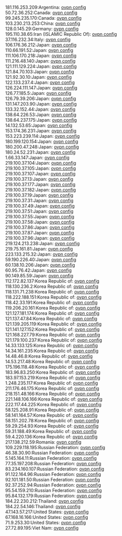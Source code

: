181.116.253.209:Argentina: [ovpn config](vpn/181_116_253_209.ovpn)  
50.72.36.252:Canada: [ovpn config](vpn/50_72_36_252.ovpn)  
99.245.235.170:Canada: [ovpn config](vpn/99_245_235_170.ovpn)  
103.230.213.253:China: [ovpn config](vpn/103_230_213_253.ovpn)  
128.0.145.29:Germany: [ovpn config](vpn/128_0_145_29.ovpn)  
195.110.38.65:Iran (ISLAMIC Republic Of): [ovpn config](vpn/195_110_38_65.ovpn)  
37.116.232.34:Italy: [ovpn config](vpn/37_116_232_34.ovpn)  
106.176.36.212:Japan: [ovpn config](vpn/106_176_36_212.ovpn)  
110.66.191.52:Japan: [ovpn config](vpn/110_66_191_52.ovpn)  
111.106.170.218:Japan: [ovpn config](vpn/111_106_170_218.ovpn)  
111.216.48.140:Japan: [ovpn config](vpn/111_216_48_140.ovpn)  
121.111.129.224:Japan: [ovpn config](vpn/121_111_129_224.ovpn)  
121.84.70.103:Japan: [ovpn config](vpn/121_84_70_103.ovpn)  
121.92.30.10:Japan: [ovpn config](vpn/121_92_30_10.ovpn)  
122.133.237.4:Japan: [ovpn config](vpn/122_133_237_4.ovpn)  
126.224.111.147:Japan: [ovpn config](vpn/126_224_111_147.ovpn)  
126.77.185.5:Japan: [ovpn config](vpn/126_77_185_5.ovpn)  
126.79.39.206:Japan: [ovpn config](vpn/126_79_39_206.ovpn)  
131.147.203.90:Japan: [ovpn config](vpn/131_147_203_90.ovpn)  
133.32.152.44:Japan: [ovpn config](vpn/133_32_152_44.ovpn)  
138.64.226.53:Japan: [ovpn config](vpn/138_64_226_53.ovpn)  
138.64.237.175:Japan: [ovpn config](vpn/138_64_237_175.ovpn)  
14.132.53.65:Japan: [ovpn config](vpn/14_132_53_65.ovpn)  
153.174.36.231:Japan: [ovpn config](vpn/153_174_36_231.ovpn)  
153.223.239.114:Japan: [ovpn config](vpn/153_223_239_114.ovpn)  
180.199.120.154:Japan: [ovpn config](vpn/180_199_120_154.ovpn)  
180.200.47.248:Japan: [ovpn config](vpn/180_200_47_248.ovpn)  
180.24.52.231:Japan: [ovpn config](vpn/180_24_52_231.ovpn)  
1.66.33.147:Japan: [ovpn config](vpn/1_66_33_147.ovpn)  
219.100.37.104:Japan: [ovpn config](vpn/219_100_37_104.ovpn)  
219.100.37.105:Japan: [ovpn config](vpn/219_100_37_105.ovpn)  
219.100.37.107:Japan: [ovpn config](vpn/219_100_37_107.ovpn)  
219.100.37.13:Japan: [ovpn config](vpn/219_100_37_13.ovpn)  
219.100.37.177:Japan: [ovpn config](vpn/219_100_37_177.ovpn)  
219.100.37.182:Japan: [ovpn config](vpn/219_100_37_182.ovpn)  
219.100.37.19:Japan: [ovpn config](vpn/219_100_37_19.ovpn)  
219.100.37.31:Japan: [ovpn config](vpn/219_100_37_31.ovpn)  
219.100.37.49:Japan: [ovpn config](vpn/219_100_37_49.ovpn)  
219.100.37.51:Japan: [ovpn config](vpn/219_100_37_51.ovpn)  
219.100.37.55:Japan: [ovpn config](vpn/219_100_37_55.ovpn)  
219.100.37.58:Japan: [ovpn config](vpn/219_100_37_58.ovpn)  
219.100.37.86:Japan: [ovpn config](vpn/219_100_37_86.ovpn)  
219.100.37.87:Japan: [ovpn config](vpn/219_100_37_87.ovpn)  
219.100.37.96:Japan: [ovpn config](vpn/219_100_37_96.ovpn)  
219.124.213.238:Japan: [ovpn config](vpn/219_124_213_238.ovpn)  
219.75.161.81:Japan: [ovpn config](vpn/219_75_161_81.ovpn)  
223.133.215.32:Japan: [ovpn config](vpn/223_133_215_32.ovpn)  
59.190.226.40:Japan: [ovpn config](vpn/59_190_226_40.ovpn)  
60.138.10.206:Japan: [ovpn config](vpn/60_138_10_206.ovpn)  
60.95.76.42:Japan: [ovpn config](vpn/60_95_76_42.ovpn)  
90.149.85.59:Japan: [ovpn config](vpn/90_149_85_59.ovpn)  
112.172.82.137:Korea Republic of: [ovpn config](vpn/112_172_82_137.ovpn)  
118.130.236.2:Korea Republic of: [ovpn config](vpn/118_130_236_2.ovpn)  
118.131.71.238:Korea Republic of: [ovpn config](vpn/118_131_71_238.ovpn)  
118.222.188.151:Korea Republic of: [ovpn config](vpn/118_222_188_151.ovpn)  
118.42.33.191:Korea Republic of: [ovpn config](vpn/118_42_33_191.ovpn)  
119.206.20.161:Korea Republic of: [ovpn config](vpn/119_206_20_161.ovpn)  
121.127.181.174:Korea Republic of: [ovpn config](vpn/121_127_181_174.ovpn)  
121.137.47.84:Korea Republic of: [ovpn config](vpn/121_137_47_84.ovpn)  
121.139.205.119:Korea Republic of: [ovpn config](vpn/121_139_205_119.ovpn)  
121.141.127.152:Korea Republic of: [ovpn config](vpn/121_141_127_152.ovpn)  
121.168.227.79:Korea Republic of: [ovpn config](vpn/121_168_227_79.ovpn)  
121.179.100.237:Korea Republic of: [ovpn config](vpn/121_179_100_237.ovpn)  
14.33.133.125:Korea Republic of: [ovpn config](vpn/14_33_133_125.ovpn)  
14.34.161.235:Korea Republic of: [ovpn config](vpn/14_34_161_235.ovpn)  
14.48.46.8:Korea Republic of: [ovpn config](vpn/14_48_46_8.ovpn)  
14.53.217.48:Korea Republic of: [ovpn config](vpn/14_53_217_48.ovpn)  
175.196.118.48:Korea Republic of: [ovpn config](vpn/175_196_118_48.ovpn)  
183.96.83.250:Korea Republic of: [ovpn config](vpn/183_96_83_250.ovpn)  
183.97.153.219:Korea Republic of: [ovpn config](vpn/183_97_153_219.ovpn)  
1.248.235.117:Korea Republic of: [ovpn config](vpn/1_248_235_117.ovpn)  
211.176.46.175:Korea Republic of: [ovpn config](vpn/211_176_46_175.ovpn)  
218.151.48.166:Korea Republic of: [ovpn config](vpn/218_151_48_166.ovpn)  
221.148.106.166:Korea Republic of: [ovpn config](vpn/221_148_106_166.ovpn)  
222.117.44.225:Korea Republic of: [ovpn config](vpn/222_117_44_225.ovpn)  
58.125.208.91:Korea Republic of: [ovpn config](vpn/58_125_208_91.ovpn)  
58.141.164.57:Korea Republic of: [ovpn config](vpn/58_141_164_57.ovpn)  
58.151.202.78:Korea Republic of: [ovpn config](vpn/58_151_202_78.ovpn)  
59.29.254.93:Korea Republic of: [ovpn config](vpn/59_29_254_93.ovpn)  
59.31.188.49:Korea Republic of: [ovpn config](vpn/59_31_188_49.ovpn)  
59.4.220.136:Korea Republic of: [ovpn config](vpn/59_4_220_136.ovpn)  
217.138.212.59:Romania: [ovpn config](vpn/217_138_212_59.ovpn)  
109.229.118.195:Russian Federation: [ovpn config](vpn/109_229_118_195.ovpn)  
46.38.30.90:Russian Federation: [ovpn config](vpn/46_38_30_90.ovpn)  
5.145.164.11:Russian Federation: [ovpn config](vpn/5_145_164_11.ovpn)  
77.35.197.208:Russian Federation: [ovpn config](vpn/77_35_197_208.ovpn)  
83.234.160.107:Russian Federation: [ovpn config](vpn/83_234_160_107.ovpn)  
91.122.164.96:Russian Federation: [ovpn config](vpn/91_122_164_96.ovpn)  
92.101.181.50:Russian Federation: [ovpn config](vpn/92_101_181_50.ovpn)  
92.37.252.94:Russian Federation: [ovpn config](vpn/92_37_252_94.ovpn)  
95.54.159.210:Russian Federation: [ovpn config](vpn/95_54_159_210.ovpn)  
95.84.132.179:Russian Federation: [ovpn config](vpn/95_84_132_179.ovpn)  
184.22.230.212:Thailand: [ovpn config](vpn/184_22_230_212.ovpn)  
184.22.54.146:Thailand: [ovpn config](vpn/184_22_54_146.ovpn)  
47.143.57.217:United States: [ovpn config](vpn/47_143_57_217.ovpn)  
67.168.16.166:United States: [ovpn config](vpn/67_168_16_166.ovpn)  
71.9.253.30:United States: [ovpn config](vpn/71_9_253_30.ovpn)  
27.72.89.195:Viet Nam: [ovpn config](vpn/27_72_89_195.ovpn)  
